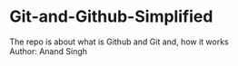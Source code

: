 # Git-and-Github-Simplified
The repo is about what is Github and Git and, how it works
<br>
Author: Anand Singh
